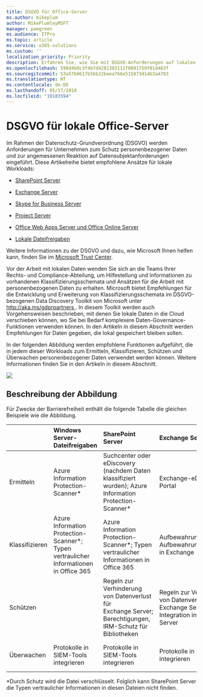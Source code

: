 ```yaml
---
title: DSGVO für Office-Server
ms.author: mikeplum
author: MikePlumleyMSFT
manager: pamgreen
ms.audience: ITPro
ms.topic: article
ms.service: o365-solutions
ms.custom: ''
localization_priority: Priority
description: Erfahren Sie, wie Sie mit DSGVO-Anforderungen auf lokalen Office-Servern umgehen.
ms.openlocfilehash: 598d4b0c3f4b7d4281383111f0891759f81d483f
ms.sourcegitcommit: 53a57b0617b5bb22beea766e515873d14b3a4783
ms.translationtype: HT
ms.contentlocale: de-DE
ms.lasthandoff: 05/17/2018
ms.locfileid: "19183594"
---
```

# <a name="gdpr-for-office-on-premises-servers"></a>DSGVO für lokale Office-Server

Im Rahmen der Datenschutz-Grundverordnung (DSGVO) werden Anforderungen für Unternehmen zum Schutz personenbezogener Daten und zur angemessenen Reaktion auf Datensubjektanforderungen eingeführt. Diese Artikelreihe bietet empfohlene Ansätze für lokale Workloads:

-   [SharePoint Server](gdpr-for-sharepoint-server.md)

-   [Exchange Server](gdpr-for-exchange-server.md)

-   [Skype for Business Server](gdpr-for-skype-for-business-server.md)

-   [Project Server](gdpr-for-project-server.md)

-   [Office Web Apps Server und Office Online Server](gdpr-for-office-online-server.md)

-   [Lokale Dateifreigaben](gdpr-for-on-premises-file-shares.md)

Weitere Informationen zu der DSGVO und dazu, wie Microsoft Ihnen helfen kann, finden Sie im [Microsoft Trust Center](https://www.microsoft.com/de-DE/TrustCenter/Privacy/gdpr/default.aspx).

Vor der Arbeit mit lokalen Daten wenden Sie sich an die Teams Ihrer Rechts- und Compliance-Abteilung, um Hilfestellung und Informationen zu vorhandenen Klassifizierungsschemata und Ansätzen für die Arbeit mit personenbezogenen Daten zu erhalten. Microsoft bietet Empfehlungen für die Entwicklung und Erweiterung von Klassifizierungsschemata im DSGVO-bezogenen Data Discovery Toolkit von Microsoft unter [ http://aka.ms/gdprpartners ](<http://aka.ms/gdprpartners>). In diesem Toolkit werden auch Vorgehensweisen beschrieben, mit denen Sie lokale Daten in die Cloud verschieben können, wo Sie bei Bedarf komplexere Daten-Governance-Funktionen verwenden können. In den Artikeln in diesem Abschnitt werden Empfehlungen für Daten gegeben, die lokal gespeichert bleiben sollen.

In der folgenden Abbildung werden empfohlene Funktionen aufgeführt, die in jedem dieser Workloads zum Ermitteln, Klassifizieren, Schützen und Überwachen personenbezogener Daten verwendet werden können. Weitere Informationen finden Sie in den Artikeln in diesem Abschnitt.

![](media/gdpr-for-office-servers_image1.png)

## <a name="illustration-description"></a>Beschreibung der Abbildung

Für Zwecke der Barrierefreiheit enthält die folgende Tabelle die gleichen Beispiele wie die Abbildung.

|             |Windows Server-Dateifreigaben|SharePoint Server|Exchange Server|Skype for Business|Project Server|
|:------------|:-------------------------|:----------------|:--------------|:-----------------|:-------------|
|Ermitteln|Azure Information Protection-Scanner*|Suchcenter oder eDiscovery (nachdem Daten klassifiziert wurden); Azure Information Protection-Scanner*|Exchange-eDiscovery-Portal|Exchange-eDiscovery-Portal|SQL-Skripts für Ermittlung und Export|
|Klassifizieren|Azure Information Protection-Scanner*; Typen vertraulicher Informationen in Office 365|Azure Information Protection-Scanner*; Typen vertraulicher Informationen in Office 365|Aufbewahrungstags und Aufbewahrungsrichtlinien in Exchange|Aufbewahrungstags und Aufbewahrungsrichtlinien in Exchange||
|Schützen||Regeln zur Verhinderung von Datenverlust für Exchange Server; Berechtigungen, IRM-Schutz für Bibliotheken|Regeln zur Verhinderung von Datenverlust für Exchange Server; IRM-Integration in Exchange Server|||
|Überwachen|Protokolle in SIEM-Tools integrieren|Protokolle in SIEM-Tools integrieren|Protokolle in SIEM-Tools integrieren|Protokolle in SIEM-Tools integrieren|Protokolle in SIEM-Tools integrieren|

*Durch Schutz wird die Datei verschlüsselt. Folglich kann SharePoint Server die Typen vertraulicher Informationen in diesen Dateien nicht finden.
